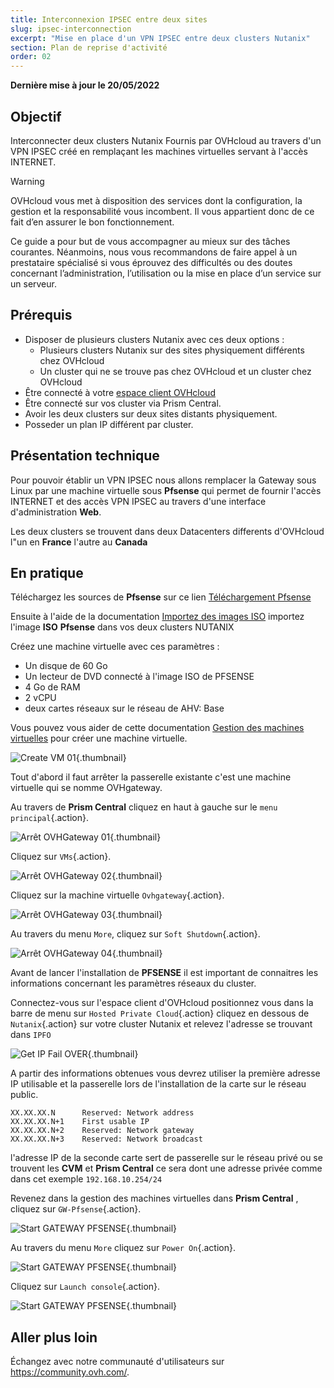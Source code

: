 ```yaml
---
title: Interconnexion IPSEC entre deux sites
slug: ipsec-interconnection
excerpt: "Mise en place d'un VPN IPSEC entre deux clusters Nutanix"
section: Plan de reprise d'activité
order: 02
---
```


**Dernière mise à jour le 20/05/2022**

## Objectif

Interconnecter deux clusters Nutanix Fournis par OVHcloud au travers d'un VPN IPSEC créé en remplaçant les machines virtuelles servant à l'accès INTERNET.

> [!warning]
> OVHcloud vous met à disposition des services dont la configuration, la gestion et la responsabilité vous incombent. Il vous appartient donc de ce fait d’en assurer le bon fonctionnement.
>
> Ce guide a pour but de vous accompagner au mieux sur des tâches courantes. Néanmoins, nous vous recommandons de faire appel à un prestataire spécialisé si vous éprouvez des difficultés ou des doutes concernant l’administration, l’utilisation ou la mise en place d’un service sur un serveur.
>

## Prérequis

- Disposer de plusieurs clusters Nutanix avec ces deux options :
    + Plusieurs clusters Nutanix sur des sites physiquement différents chez OVHcloud
    + Un cluster qui ne se trouve pas chez OVHcloud et un cluster chez OVHcloud
- Être connecté à votre [espace client OVHcloud](https://www.ovh.com/auth/?action=gotomanager&from=https://www.ovh.com/fr/&ovhSubsidiary=fr)
- Être connecté sur vos cluster via Prism Central.
- Avoir les deux clusters sur deux sites distants physiquement.
- Posseder un plan IP différent par cluster.

## Présentation technique



Pour pouvoir établir un VPN IPSEC nous allons remplacer la Gateway sous Linux par une machine virtuelle sous **Pfsense** qui permet de fournir l'accès INTERNET et des accès VPN IPSEC au travers d'une interface d'administration **Web**.

Les deux clusters se trouvent dans deux Datacenters differents d'OVHcloud l"un en **France** l'autre au **Canada** 

## En pratique

Téléchargez les sources de **Pfsense** sur ce lien [Téléchargement Pfsense](https://www.pfsense.org/download/)

Ensuite à l'aide de la documentation [Importez des images ISO](https://docs.ovh.com/fr/nutanix/image-import/) importez l'image **ISO** **Pfsense** dans vos deux clusters NUTANIX

Créez une machine virtuelle avec ces paramètres :

- Un disque de 60 Go 
- Un lecteur de DVD connecté à l'image ISO de PFSENSE
- 4 Go de RAM
- 2 vCPU
- deux cartes réseaux sur le réseau de AHV: Base

Vous pouvez vous aider de cette documentation [Gestion des machines virtuelles](https://docs.ovh.com/fr/nutanix/virtual-machine-management/) pour créer une machine virtuelle.


![Create VM 01 ](images/00-createvm01.png){.thumbnail}

Tout d'abord il faut arrêter la passerelle existante c'est une machine virtuelle qui se nomme OVHgateway.

Au travers de **Prism Central** cliquez en haut à gauche sur le `menu principal`{.action}.

![Arrêt OVHGateway 01](images/01-stop-ovhgateway01.png){.thumbnail}

Cliquez sur `VMs`{.action}.

![Arrêt OVHGateway 02](images/01-stop-ovhgateway02.png){.thumbnail}

Cliquez sur la machine virtuelle `Ovhgateway`{.action}.

![Arrêt OVHGateway 03](images/01-stop-ovhgateway03.png){.thumbnail}

Au travers du menu `More`, cliquez sur `Soft Shutdown`{.action}.

![Arrêt OVHGateway 04](images/01-stop-ovhgateway04.png){.thumbnail}


Avant de lancer l'installation de **PFSENSE** il est important de connaitres les informations concernant les paramètres réseaux du cluster.

Connectez-vous sur l'espace client d'OVHcloud positionnez vous dans la barre de menu sur `Hosted Private Cloud`{.action} cliquez en dessous de `Nutanix`{.action} sur votre cluster Nutanix et relevez l'adresse se trouvant dans `IPFO`

![Get IP Fail OVER ](images/02-get-ipfailover.png){.thumbnail}

A partir des informations obtenues vous devrez utiliser la première adresse IP utilisable et la passerelle lors de l'installation de la carte sur le réseau public.

```console
XX.XX.XX.N      Reserved: Network address
XX.XX.XX.N+1    First usable IP
XX.XX.XX.N+2    Reserved: Network gateway
XX.XX.XX.N+3    Reserved: Network broadcast
```
l'adresse IP de la seconde carte sert de passerelle sur le réseau privé ou se trouvent les **CVM** et **Prism Central** ce sera dont une adresse privée comme dans cet exemple `192.168.10.254/24`

Revenez dans la gestion des machines virtuelles dans **Prism Central** , cliquez sur `GW-Pfsense`{.action}.

![Start GATEWAY PFSENSE ](images/02-start-gatewaypfsense01.png){.thumbnail}

Au travers du menu `More` cliquez sur `Power On`{.action}.

![Start GATEWAY PFSENSE ](images/02-start-gatewaypfsense02.png){.thumbnail}

Cliquez sur `Launch console`{.action}.

![Start GATEWAY PFSENSE ](images/02-start-gatewaypfsense03.png){.thumbnail}















## Aller plus loin

Échangez avec notre communauté d'utilisateurs sur <https://community.ovh.com/>.
